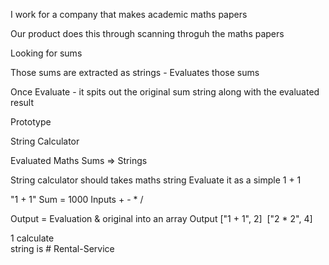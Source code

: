 I work for a company that makes academic maths papers 

Our product does this through scanning throguh the maths papers 

Looking for sums 

Those sums are extracted as strings - Evaluates those sums 

Once Evaluate - it spits out the original sum string along with the evaluated result 

Prototype 

String Calculator 

Evaluated 
Maths Sums => Strings 

String calculator should takes maths string 
Evaluate it as a simple 1 + 1


"1 + 1"
Sum = 1000
Inputs + - * / 

Output = Evaluation & original into an array 
Output 
["1 + 1", 2] 
["2 * 2", 4]

1 calculate     
string is # Rental-Service
